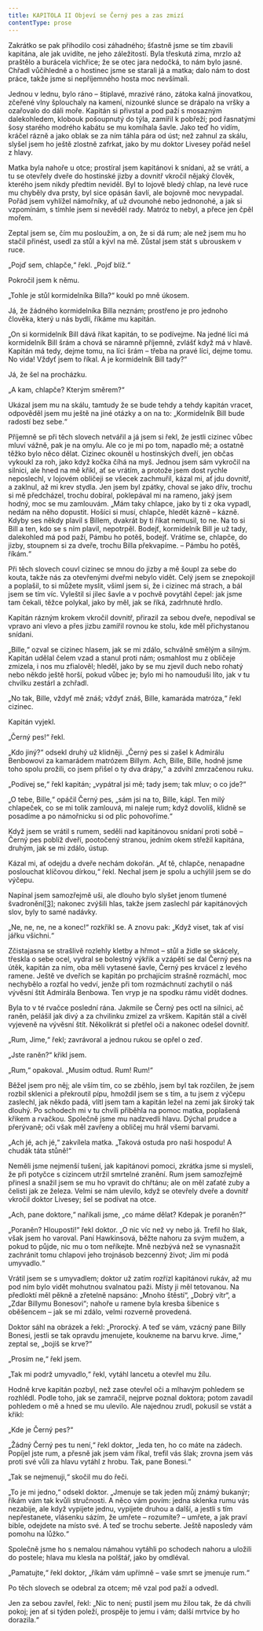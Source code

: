 ```yaml
---
title: KAPITOLA II Objeví se Černý pes a zas zmizí
contentType: prose
---
```


<section>

Zakrátko se pak přihodilo cosi záhadného; šťastně jsme se tím zbavili kapitána, ale jak uvidíte, ne jeho záležitostí. Byla třeskutá zima, mrzlo až praštělo a burácela vichřice; že se otec jara nedočká, to nám bylo jasné. Chřadl vůčihledně a o hostinec jsme se starali já a matka; dalo nám to dost práce, takže jsme si nepříjemného hosta moc nevšímali.

Jednou v lednu, bylo ráno – štiplavé, mrazivé ráno, zátoka kalná jinovatkou, zčeřené vlny šplouchaly na kamení, nizounké slunce se drápalo na vršky a ozařovalo do dáli moře. Kapitán si přivstal a pod paží s mosazným dalekohledem, klobouk pošoupnutý do týla, zamířil k pobřeží; pod řasnatými šosy starého modrého kabátu se mu komíhala šavle. Jako teď ho vidím, kráčel rázně a jako oblak se za ním táhla pára od úst; než zahnul za skálu, slyšel jsem ho ještě zlostně zafrkat, jako by mu doktor Livesey pořád nešel z hlavy.

Matka byla nahoře u otce; prostíral jsem kapitánovi k snídani, až se vrátí, a tu se otevřely dveře do hostinské jizby a dovnitř vkročil nějaký člověk, kterého jsem nikdy předtím neviděl. Byl to lojově bledý chlap, na levé ruce mu chyběly dva prsty, byl sice opásán šavlí, ale bojovně moc nevypadal. Pořád jsem vyhlížel námořníky, ať už dvounohé nebo jednonohé, a jak si vzpomínám, s tímhle jsem si nevěděl rady. Matróz to nebyl, a přece jen čpěl mořem.

Zeptal jsem se, čím mu posloužím, a on, že si dá rum; ale než jsem mu ho stačil přinést, usedl za stůl a kývl na mě. Zůstal jsem stát s ubrouskem v ruce.

„Pojď sem, chlapče,“ řekl. „Pojď blíž.“

Pokročil jsem k němu.

„Tohle je stůl kormidelníka Billa?“ koukl po mně úkosem.

Já, že žádného kormidelníka Billa neznám; prostřeno je pro jednoho člověka, který u nás bydlí, říkáme mu kapitán.

„On si kormidelník Bill dává říkat kapitán, to se podívejme. Na jedné líci má kormidelník Bill šrám a chová se náramně příjemně, zvlášť když má v hlavě. Kapitán má tedy, dejme tomu, na líci šrám – třeba na pravé líci, dejme tomu. No vida! Vždyť jsem to říkal. A je kormidelník Bill tady?“

Já, že šel na procházku.

„A kam, chlapče? Kterým směrem?“

Ukázal jsem mu na skálu, tamtudy že se bude tehdy a tehdy kapitán vracet, odpověděl jsem mu ještě na jiné otázky a on na to: „Kormidelník Bill bude radostí bez sebe.“

Příjemně se při těch slovech netvářil a já jsem si řekl, že jestli cizinec vůbec mluví vážně, pak je na omylu. Ale co je mi po tom, napadlo mě; a ostatně těžko bylo něco dělat. Cizinec okouněl u hostinských dveří, jen občas vykoukl za roh, jako když kočka číhá na myš. Jednou jsem sám vykročil na silnici, ale hned na mě křikl, ať se vrátím, a protože jsem dost rychle neposlechl, v lojovém obličeji se všecek zachmuřil, kázal mi, ať jdu dovnitř, a zaklnul, až mi krev stydla. Jen jsem byl zpátky, choval se jako dřív, trochu si mě předcházel, trochu dobíral, poklepával mi na rameno, jaký jsem hodný, moc se mu zamlouvám. „Mám taky chlapce, jako by ti z oka vypadl, nedám na něho dopustit. Hošíci si musí, chlapče, hledět kázně – kázně. Kdyby ses někdy plavil s Billem, dvakrát by ti říkat nemusil, to ne. Na to si Bill a ten, kdo se s ním plavil, nepotrpěl. Bodejť, kormidelník Bill je už tady, dalekohled má pod paží, Pámbu ho potěš, bodejť. Vrátíme se, chlapče, do jizby, stoupnem si za dveře, trochu Billa překvapíme. – Pámbu ho potěš, říkám.“

Při těch slovech couvl cizinec se mnou do jizby a mě šoupl za sebe do kouta, takže nás za otevřenými dveřmi nebylo vidět. Celý jsem se znepokojil a poplašil, to si můžete myslit, všiml jsem si, že i cizinec má strach, a bál jsem se tím víc. Vyleštil si jilec šavle a v pochvě povytáhl čepel: jak jsme tam čekali, těžce polykal, jako by měl, jak se říká, zadrhnuté hrdlo.

Kapitán rázným krokem vkročil dovnitř, přirazil za sebou dveře, nepodíval se vpravo ani vlevo a přes jizbu zamířil rovnou ke stolu, kde měl přichystanou snídani.

„Bille,“ ozval se cizinec hlasem, jak se mi zdálo, schválně smělým a silným. Kapitán udělal čelem vzad a stanul proti nám; osmahlost mu z obličeje zmizela, i nos mu zfialověl; hleděl, jako by se mu zjevil duch nebo rohatý nebo někdo ještě horší, pokud vůbec je; bylo mi ho namouduši líto, jak v tu chvilku zestárl a zchřadl.

„No tak, Bille, vždyť mě znáš; vždyť znáš, Bille, kamaráda matróza,“ řekl cizinec.

Kapitán vyjekl.

„Černý pes!“ řekl.

„Kdo jiný?“ odsekl druhý už klidněji. „Černý pes si zašel k Admirálu Benbowovi za kamarádem matrózem Billym. Ach, Bille, Bille, hodně jsme toho spolu prožili, co jsem přišel o ty dva drápy,“ a zdvihl zmrzačenou ruku.

„Podívej se,“ řekl kapitán; „vypátral jsi mě; tady jsem; tak mluv; o co jde?“

„O tebe, Bille,“ opáčil Černý pes, „sám jsi na to, Bille, kápl. Ten milý chlapeček, co se mi tolik zamlouvá, mi naleje rum; když dovolíš, klidně se posadíme a po námořnicku si od plic pohovoříme.“

Když jsem se vrátil s rumem, seděli nad kapitánovou snídaní proti sobě – Černý pes poblíž dveří, pootočený stranou, jedním okem střežil kapitána, druhým, jak se mi zdálo, ústup.

Kázal mi, ať odejdu a dveře nechám dokořán. „Ať tě, chlapče, nenapadne poslouchat klíčovou dírkou,“ řekl. Nechal jsem je spolu a uchýlil jsem se do výčepu.

Napínal jsem samozřejmě uši, ale dlouho bylo slyšet jenom tlumené švadronění[\[3\]](./resources/undefined); nakonec zvýšili hlas, takže jsem zaslechl pár kapitánových slov, byly to samé nadávky.

„Ne, ne, ne, ne a konec!“ rozkřikl se. A znovu pak: „Když viset, tak ať visí jářku všichni.“

Zčistajasna se strašlivě rozlehly kletby a hřmot – stůl a židle se skácely, třeskla o sebe ocel, vydral se bolestný výkřik a vzápětí se dal Černý pes na útěk, kapitán za ním, oba měli vytasené šavle, Černý pes krvácel z levého ramene. Ještě ve dveřích se kapitán po prchajícím strašně rozmáchl, moc nechybělo a rozťal ho vedví, jenže při tom rozmáchnutí zachytil o náš vývěsní štít Admirála Benbowa. Ten vryp je na spodku rámu vidět dodnes.

Byla to v té rvačce poslední rána. Jakmile se Černý pes octl na silnici, ač raněn, pelášil jak divý a za chvilinku zmizel za vrškem. Kapitán stál a civěl vyjeveně na vývěsní štít. Několikrát si přetřel oči a nakonec odešel dovnitř.

„Rum, Jime,“ řekl; zavrávoral a jednou rukou se opřel o zeď.

„Jste raněn?“ křikl jsem.

„Rum,“ opakoval. „Musím odtud. Rum! Rum!“

Běžel jsem pro něj; ale vším tím, co se zběhlo, jsem byl tak rozčilen, že jsem rozbil sklenici a překroutil pípu, hmoždil jsem se s tím, a tu jsem z výčepu zaslechl, jak někdo padá, vlítl jsem tam a kapitán ležel na zemi jak široký tak dlouhý. Po schodech mi v tu chvíli přiběhla na pomoc matka, poplašená křikem a rvačkou. Společně jsme mu nadzvedli hlavu. Dýchal prudce a přerývaně; oči však měl zavřeny a obličej mu hrál všemi barvami.

„Ach jé, ach jé,“ zakvílela matka. „Taková ostuda pro naši hospodu! A chudák táta stůně!“

Neměli jsme nejmenší tušení, jak kapitánovi pomoci, zkrátka jsme si mysleli, že při potyčce s cizincem utržil smrtelné zranění. Rum jsem samozřejmě přinesl a snažil jsem se mu ho vpravit do chřtánu; ale on měl zaťaté zuby a čelisti jak ze železa. Velmi se nám ulevilo, když se otevřely dveře a dovnitř vkročil doktor Livesey; šel se podívat na otce.

„Ach, pane doktore,“ naříkali jsme, „co máme dělat? Kdepak je poraněn?“

„Poraněn? Hlouposti!“ řekl doktor. „O nic víc než vy nebo já. Trefil ho šlak, však jsem ho varoval. Paní Hawkinsová, běžte nahoru za svým mužem, a pokud to půjde, nic mu o tom neříkejte. Mně nezbývá než se vynasnažit zachránit tomu chlapovi jeho trojnásob bezcenný život; Jim mi podá umyvadlo.“

Vrátil jsem se s umyvadlem; doktor už zatím rozřízl kapitánovi rukáv, až mu pod ním bylo vidět mohutnou svalnatou paži. Místy ji měl tetovanou. Na předloktí měl pěkně a zřetelně napsáno: „Mnoho štěstí“, „Dobrý vítr“, a „Zdar Billymu Bonesovi“; nahoře u ramene byla kresba šibenice s oběšencem – jak se mi zdálo, velmi rozverně provedená.

Doktor sáhl na obrázek a řekl: „Prorocký. A teď se vám, vzácný pane Billy Bonesi, jestli se tak opravdu jmenujete, koukneme na barvu krve. Jime,“ zeptal se, „bojíš se krve?“

„Prosím ne,“ řekl jsem.

„Tak mi podrž umyvadlo,“ řekl, vytáhl lancetu a otevřel mu žílu.

Hodně krve kapitán pozbyl, než zase otevřel oči a mlhavým pohledem se rozhlédl. Podle toho, jak se zamračil, nejprve poznal doktora; potom zavadil pohledem o mě a hned se mu ulevilo. Ale najednou zrudl, pokusil se vstát a křikl:

„Kde je Černý pes?“

„Žádný Černý pes tu není,“ řekl doktor, „leda ten, ho co máte na zádech. Popíjel jste rum, a přesně jak jsem vám říkal, trefil vás šlak; zrovna jsem vás proti své vůli za hlavu vytáhl z hrobu. Tak, pane Bonesi.“

„Tak se nejmenuji,“ skočil mu do řeči.

„To je mi jedno,“ odsekl doktor. „Jmenuje se tak jeden můj známý bukanýr; říkám vám tak kvůli stručnosti. A něco vám povím: jedna sklenka rumu vás nezabije, ale když vypijete jednu, vypijete druhou a další, a jestli s tím nepřestanete, vlásenku sázím, že umřete – rozumíte? – umřete, a jak praví bible, odejdete na místo své. A teď se trochu seberte. Ještě naposledy vám pomohu na lůžko.“

Společně jsme ho s nemalou námahou vytáhli po schodech nahoru a uložili do postele; hlava mu klesla na polštář, jako by omdléval.

„Pamatujte,“ řekl doktor, „říkám vám upřímně – vaše smrt se jmenuje rum.“

Po těch slovech se odebral za otcem; mě vzal pod paží a odvedl.

Jen za sebou zavřel, řekl: „Nic to není; pustil jsem mu žilou tak, že dá chvíli pokoj; jen ať si týden poleží, prospěje to jemu i vám; další mrtvice by ho dorazila.“

</section>
